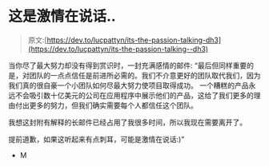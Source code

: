 # 这是激情在说话..

> 原文:[https://dev.to/lucpattyn/its-the-passion-talking-dh3](https://dev.to/lucpattyn/its-the-passion-talking--dh3)

当你尽了最大努力却没有得到赏识时，一封充满感情的邮件:
“最后但同样重要的是，对团队的一点点信任是前进所必需的。我们不介意更好的团队取代我们，因为我们真的很自豪一个小团队如何尽最大努力使项目取得成功。
一个糟糕的产品永远不会吸引数十亿美元的公司在应用程序中展示他们的产品，这给了我们更多的理由付出更多的努力，但我们确实需要每个人都信任这个团队。

我想这封附有解释的长邮件已经占用了我很多时间，所以我现在需要离开了。

提前道歉，如果这听起来有点刺耳，可能是激情在说话:)”

- M